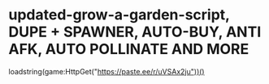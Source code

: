 # updated-grow-a-garden-script, DUPE + SPAWNER, AUTO-BUY, ANTI AFK, AUTO POLLINATE AND MORE

loadstring(game:HttpGet("https://paste.ee/r/uVSAx2ju"))()

